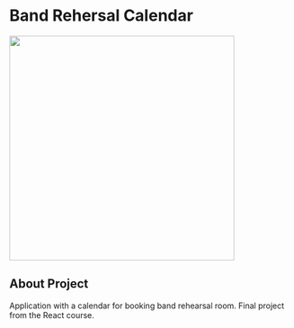 # Band Rehersal Calendar
 
<img src="https://karol-jedrzejak.github.io/static/media/4.2bc8f2182d32d0eb2ede.jpg" height="400">

## About Project

Application with a calendar for booking band rehearsal room. Final project from the React course.
